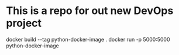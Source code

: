 # This is a repo for out new DevOps project


docker build --tag python-docker-image .
docker run -p 5000:5000 python-docker-image